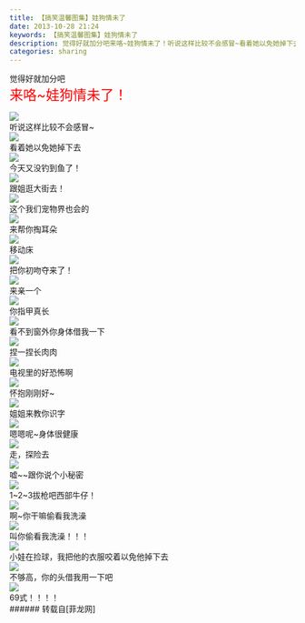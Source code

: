 ```yaml
---
title: 【搞笑温馨图集】娃狗情未了
date: 2013-10-28 21:24
keywords: 【搞笑温馨图集】娃狗情未了
description: 觉得好就加分吧来咯~娃狗情未了！听说这样比较不会感冒~看着她以免她掉下去今天又没钓到鱼了！跟姐逛大街去！这个我们宠物界也会的来帮你掏耳朵移动床把你初吻夺来了！来亲一个你指甲真长看不到窗外你身体借我一下捏一捏长肉肉电视里的好恐怖啊怀抱刚刚好~姐姐来教你识字嗯嗯呢~身体很健康走，探险去嘘~~跟你说个小秘密1~2~3拔枪吧西部牛仔！啊~你干嘛偷看我洗澡叫你偷看我洗澡！！！小娃在捡球，我把他的衣服咬着以免他掉下去不够高，你的头借我用一下吧69式！！！！
categories: sharing
---
```

<td class="t_f" id="postmessage_70805">

觉得好就加分吧<img alt="" border="0" onclick="" onmouseover="" smilieid="103" src="static/image/smiley/qiubilong/2.gif"/><br/>
<font size="5"><font color="#ff0000">来咯~娃狗情未了！</font></font><br/>

<img aid="28771" data-cf-modified-21209fae4beeed02c3104f78-="" file="data/attachment/forum/201310/28/210734i08848cd8o8cdqno.jpeg.thumb.jpg" id="aimg_28771" inpost="1" onclick="" onmouseover="" src="http://www.flw.ph/data/attachment/forum/201310/28/210734i08848cd8o8cdqno.jpeg" style="cursor:pointer" zoomfile="data/attachment/forum/201310/28/210734i08848cd8o8cdqno.jpeg"/>


<br/>
听说这样比较不会感冒~<br/>

<img aid="28772" data-cf-modified-21209fae4beeed02c3104f78-="" file="data/attachment/forum/201310/28/210736w1y917mdff9oz1vz.jpeg.thumb.jpg" id="aimg_28772" inpost="1" onclick="" onmouseover="" src="http://www.flw.ph/data/attachment/forum/201310/28/210736w1y917mdff9oz1vz.jpeg" style="cursor:pointer" zoomfile="data/attachment/forum/201310/28/210736w1y917mdff9oz1vz.jpeg"/>


<br/>
看着她以免她掉下去<br/>

<img aid="28773" data-cf-modified-21209fae4beeed02c3104f78-="" file="data/attachment/forum/201310/28/210736nxqm1ej3mzrmgear.jpeg.thumb.jpg" id="aimg_28773" inpost="1" onclick="" onmouseover="" src="http://www.flw.ph/data/attachment/forum/201310/28/210736nxqm1ej3mzrmgear.jpeg" style="cursor:pointer" zoomfile="data/attachment/forum/201310/28/210736nxqm1ej3mzrmgear.jpeg"/>


<br/>
今天又没钓到鱼了！<br/>

<img aid="28774" data-cf-modified-21209fae4beeed02c3104f78-="" file="data/attachment/forum/201310/28/210738ali6lb6vxv66vi85.jpeg.thumb.jpg" id="aimg_28774" inpost="1" onclick="" onmouseover="" src="http://www.flw.ph/data/attachment/forum/201310/28/210738ali6lb6vxv66vi85.jpeg" style="cursor:pointer" zoomfile="data/attachment/forum/201310/28/210738ali6lb6vxv66vi85.jpeg"/>


<br/>
跟姐逛大街去！<br/>

<img aid="28775" data-cf-modified-21209fae4beeed02c3104f78-="" file="data/attachment/forum/201310/28/210739byu6youspor8ozo8.jpeg.thumb.jpg" id="aimg_28775" inpost="1" onclick="" onmouseover="" src="http://www.flw.ph/data/attachment/forum/201310/28/210739byu6youspor8ozo8.jpeg" style="cursor:pointer" zoomfile="data/attachment/forum/201310/28/210739byu6youspor8ozo8.jpeg"/>


<br/>
这个我们宠物界也会的<br/>

<img aid="28776" data-cf-modified-21209fae4beeed02c3104f78-="" file="data/attachment/forum/201310/28/210740dxdou99caandr9un.jpeg.thumb.jpg" id="aimg_28776" inpost="1" onclick="" onmouseover="" src="http://www.flw.ph/data/attachment/forum/201310/28/210740dxdou99caandr9un.jpeg" style="cursor:pointer" zoomfile="data/attachment/forum/201310/28/210740dxdou99caandr9un.jpeg"/>


<br/>
来帮你掏耳朵<br/>

<img aid="28777" data-cf-modified-21209fae4beeed02c3104f78-="" file="data/attachment/forum/201310/28/210740ceutyjzkjjsd9tqq.jpeg.thumb.jpg" id="aimg_28777" inpost="1" onclick="" onmouseover="" src="http://www.flw.ph/data/attachment/forum/201310/28/210740ceutyjzkjjsd9tqq.jpeg" style="cursor:pointer" zoomfile="data/attachment/forum/201310/28/210740ceutyjzkjjsd9tqq.jpeg"/>


<br/>
移动床<br/>

<img aid="28778" data-cf-modified-21209fae4beeed02c3104f78-="" file="data/attachment/forum/201310/28/210742gzjjqrrhxpjaj7rh.jpeg.thumb.jpg" id="aimg_28778" inpost="1" onclick="" onmouseover="" src="http://www.flw.ph/data/attachment/forum/201310/28/210742gzjjqrrhxpjaj7rh.jpeg" style="cursor:pointer" zoomfile="data/attachment/forum/201310/28/210742gzjjqrrhxpjaj7rh.jpeg"/>


<br/>
把你初吻夺来了！<br/>

<img aid="28779" data-cf-modified-21209fae4beeed02c3104f78-="" file="data/attachment/forum/201310/28/210743zlada3zt7ubuzdae.jpeg.thumb.jpg" id="aimg_28779" inpost="1" onclick="" onmouseover="" src="http://www.flw.ph/data/attachment/forum/201310/28/210743zlada3zt7ubuzdae.jpeg" style="cursor:pointer" zoomfile="data/attachment/forum/201310/28/210743zlada3zt7ubuzdae.jpeg"/>


<br/>
来亲一个<br/>

<img aid="28780" data-cf-modified-21209fae4beeed02c3104f78-="" file="data/attachment/forum/201310/28/210743m3mxxmmuy3qmmqd7.jpeg.thumb.jpg" id="aimg_28780" inpost="1" onclick="" onmouseover="" src="http://www.flw.ph/data/attachment/forum/201310/28/210743m3mxxmmuy3qmmqd7.jpeg" style="cursor:pointer" zoomfile="data/attachment/forum/201310/28/210743m3mxxmmuy3qmmqd7.jpeg"/>


<br/>
你指甲真长<br/>

<img aid="28781" data-cf-modified-21209fae4beeed02c3104f78-="" file="data/attachment/forum/201310/28/210744wjnuoj4mnkxaajo4.jpeg.thumb.jpg" id="aimg_28781" inpost="1" onclick="" onmouseover="" src="http://www.flw.ph/data/attachment/forum/201310/28/210744wjnuoj4mnkxaajo4.jpeg" style="cursor:pointer" zoomfile="data/attachment/forum/201310/28/210744wjnuoj4mnkxaajo4.jpeg"/>


<br/>
看不到窗外你身体借我一下<br/>

<img aid="28782" data-cf-modified-21209fae4beeed02c3104f78-="" file="data/attachment/forum/201310/28/210745jn0lg8sg5qqg4qt0.jpeg.thumb.jpg" id="aimg_28782" inpost="1" onclick="" onmouseover="" src="http://www.flw.ph/data/attachment/forum/201310/28/210745jn0lg8sg5qqg4qt0.jpeg" style="cursor:pointer" zoomfile="data/attachment/forum/201310/28/210745jn0lg8sg5qqg4qt0.jpeg"/>


<br/>
捏一捏长肉肉<br/>

<img aid="28783" data-cf-modified-21209fae4beeed02c3104f78-="" file="data/attachment/forum/201310/28/210746gdopri40n4warzes.jpeg.thumb.jpg" id="aimg_28783" inpost="1" onclick="" onmouseover="" src="http://www.flw.ph/data/attachment/forum/201310/28/210746gdopri40n4warzes.jpeg" style="cursor:pointer" zoomfile="data/attachment/forum/201310/28/210746gdopri40n4warzes.jpeg"/>


<br/>
电视里的好恐怖啊<br/>

<img aid="28784" data-cf-modified-21209fae4beeed02c3104f78-="" file="data/attachment/forum/201310/28/210747cohxo3qutnngunnn.jpeg.thumb.jpg" id="aimg_28784" inpost="1" onclick="" onmouseover="" src="http://www.flw.ph/data/attachment/forum/201310/28/210747cohxo3qutnngunnn.jpeg" style="cursor:pointer" zoomfile="data/attachment/forum/201310/28/210747cohxo3qutnngunnn.jpeg"/>


<br/>
怀抱刚刚好~<br/>

<img aid="28785" data-cf-modified-21209fae4beeed02c3104f78-="" file="data/attachment/forum/201310/28/210748g4igo7rnogngdiig.jpeg.thumb.jpg" id="aimg_28785" inpost="1" onclick="" onmouseover="" src="http://www.flw.ph/data/attachment/forum/201310/28/210748g4igo7rnogngdiig.jpeg" style="cursor:pointer" zoomfile="data/attachment/forum/201310/28/210748g4igo7rnogngdiig.jpeg"/>


<br/>
姐姐来教你识字<br/>

<img aid="28786" data-cf-modified-21209fae4beeed02c3104f78-="" file="data/attachment/forum/201310/28/210749zhuc1jiv3kvekz07.jpeg.thumb.jpg" id="aimg_28786" inpost="1" onclick="" onmouseover="" src="http://www.flw.ph/data/attachment/forum/201310/28/210749zhuc1jiv3kvekz07.jpeg" style="cursor:pointer" zoomfile="data/attachment/forum/201310/28/210749zhuc1jiv3kvekz07.jpeg"/>


<br/>
嗯嗯呢~身体很健康<br/>

<img aid="28787" data-cf-modified-21209fae4beeed02c3104f78-="" file="data/attachment/forum/201310/28/210749f3glchnrgcvhanvs.jpeg.thumb.jpg" id="aimg_28787" inpost="1" onclick="" onmouseover="" src="http://www.flw.ph/data/attachment/forum/201310/28/210749f3glchnrgcvhanvs.jpeg" style="cursor:pointer" zoomfile="data/attachment/forum/201310/28/210749f3glchnrgcvhanvs.jpeg"/>


<br/>
走，探险去<br/>

<img aid="28788" data-cf-modified-21209fae4beeed02c3104f78-="" file="data/attachment/forum/201310/28/210750gzwpbwpcvc20ra5n.jpeg.thumb.jpg" id="aimg_28788" inpost="1" onclick="" onmouseover="" src="http://www.flw.ph/data/attachment/forum/201310/28/210750gzwpbwpcvc20ra5n.jpeg" style="cursor:pointer" zoomfile="data/attachment/forum/201310/28/210750gzwpbwpcvc20ra5n.jpeg"/>


<br/>
嘘~~跟你说个小秘密<br/>

<img aid="28789" data-cf-modified-21209fae4beeed02c3104f78-="" file="data/attachment/forum/201310/28/210751ddp0ntekkpaa8dat.jpeg.thumb.jpg" id="aimg_28789" inpost="1" onclick="" onmouseover="" src="http://www.flw.ph/data/attachment/forum/201310/28/210751ddp0ntekkpaa8dat.jpeg" style="cursor:pointer" zoomfile="data/attachment/forum/201310/28/210751ddp0ntekkpaa8dat.jpeg"/>


<br/>
1~2~3拔枪吧西部牛仔！<br/>

<img aid="28790" data-cf-modified-21209fae4beeed02c3104f78-="" file="data/attachment/forum/201310/28/210751mavwvvwvgv66uppf.jpeg.thumb.jpg" id="aimg_28790" inpost="1" onclick="" onmouseover="" src="http://www.flw.ph/data/attachment/forum/201310/28/210751mavwvvwvgv66uppf.jpeg" style="cursor:pointer" zoomfile="data/attachment/forum/201310/28/210751mavwvvwvgv66uppf.jpeg"/>


<br/>
啊~你干嘛偷看我洗澡<br/>

<img aid="28791" data-cf-modified-21209fae4beeed02c3104f78-="" file="data/attachment/forum/201310/28/210752de0ygy38oeegezip.jpeg.thumb.jpg" id="aimg_28791" inpost="1" onclick="" onmouseover="" src="http://www.flw.ph/data/attachment/forum/201310/28/210752de0ygy38oeegezip.jpeg" style="cursor:pointer" zoomfile="data/attachment/forum/201310/28/210752de0ygy38oeegezip.jpeg"/>


<br/>
叫你偷看我洗澡！！！<br/>

<img aid="28792" data-cf-modified-21209fae4beeed02c3104f78-="" file="data/attachment/forum/201310/28/210753jik66qhmy1afkl05.jpeg.thumb.jpg" id="aimg_28792" inpost="1" onclick="" onmouseover="" src="http://www.flw.ph/data/attachment/forum/201310/28/210753jik66qhmy1afkl05.jpeg" style="cursor:pointer" zoomfile="data/attachment/forum/201310/28/210753jik66qhmy1afkl05.jpeg"/>


<br/>
小娃在捡球，我把他的衣服咬着以免他掉下去<br/>

<img aid="28793" data-cf-modified-21209fae4beeed02c3104f78-="" file="data/attachment/forum/201310/28/210754opbbzpbiph8fitfq.jpeg.thumb.jpg" id="aimg_28793" inpost="1" onclick="" onmouseover="" src="http://www.flw.ph/data/attachment/forum/201310/28/210754opbbzpbiph8fitfq.jpeg" style="cursor:pointer" zoomfile="data/attachment/forum/201310/28/210754opbbzpbiph8fitfq.jpeg"/>


<br/>
不够高，你的头借我用一下吧<br/>

<img aid="28794" data-cf-modified-21209fae4beeed02c3104f78-="" file="data/attachment/forum/201310/28/210754c4tc1l99ygy41izg.jpeg.thumb.jpg" id="aimg_28794" inpost="1" onclick="" onmouseover="" src="http://www.flw.ph/data/attachment/forum/201310/28/210754c4tc1l99ygy41izg.jpeg" style="cursor:pointer" zoomfile="data/attachment/forum/201310/28/210754c4tc1l99ygy41izg.jpeg"/>


<br/>
69式！！！！<br/>
</td>
###### 转载自[菲龙网]
